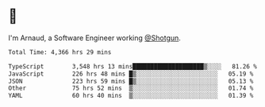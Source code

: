 # 👋

I'm Arnaud, a Software Engineer working [@Shotgun](https://shotgun.live).

<!--START_SECTION:waka-->

```txt
Total Time: 4,366 hrs 29 mins

TypeScript        3,548 hrs 13 mins████████████████████▒░░░░   81.26 %
JavaScript        226 hrs 48 mins █▒░░░░░░░░░░░░░░░░░░░░░░░   05.19 %
JSON              223 hrs 59 mins █▒░░░░░░░░░░░░░░░░░░░░░░░   05.13 %
Other             75 hrs 52 mins  ▒░░░░░░░░░░░░░░░░░░░░░░░░   01.74 %
YAML              60 hrs 40 mins  ▒░░░░░░░░░░░░░░░░░░░░░░░░   01.39 %
```

<!--END_SECTION:waka-->
